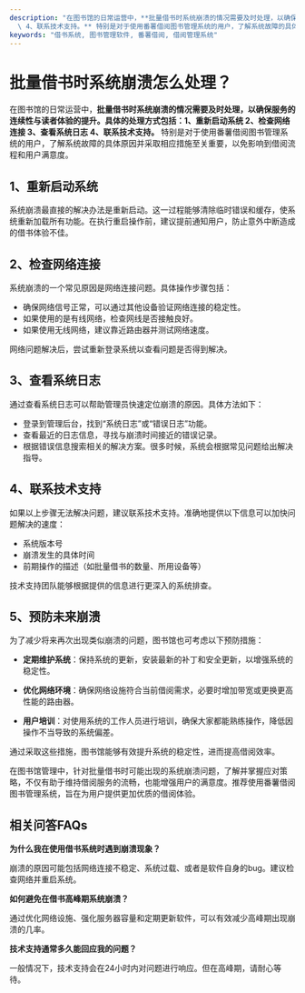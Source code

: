 ```yaml
---
description: "在图书馆的日常运营中，**批量借书时系统崩溃的情况需要及时处理，以确保服务的连续性与读者体验的提升。具体的处理方式包括：1、重新启动系统 2、检查网络连接 3、查看系统日志\
  \ 4、联系技术支持。** 特别是对于使用番薯借阅图书管理系统的用户，了解系统故障的具体原因并采取相应措施至关重要，以免影响到借阅流程和用户满意度。"
keywords: "借书系统, 图书管理软件, 番薯借阅, 借阅管理系统"
---
```

# 批量借书时系统崩溃怎么处理？

在图书馆的日常运营中，**批量借书时系统崩溃的情况需要及时处理，以确保服务的连续性与读者体验的提升。具体的处理方式包括：1、重新启动系统 2、检查网络连接 3、查看系统日志 4、联系技术支持。** 特别是对于使用番薯借阅图书管理系统的用户，了解系统故障的具体原因并采取相应措施至关重要，以免影响到借阅流程和用户满意度。

## 1、重新启动系统

系统崩溃最直接的解决办法是重新启动。这一过程能够清除临时错误和缓存，使系统重新加载所有功能。在执行重启操作前，建议提前通知用户，防止意外中断造成的借书体验不佳。

## 2、检查网络连接

系统崩溃的一个常见原因是网络连接问题。具体操作步骤包括：

- 确保网络信号正常，可以通过其他设备验证网络连接的稳定性。
- 如果使用的是有线网络，检查网线是否接触良好。
- 如果使用无线网络，建议靠近路由器并测试网络速度。

网络问题解决后，尝试重新登录系统以查看问题是否得到解决。

## 3、查看系统日志

通过查看系统日志可以帮助管理员快速定位崩溃的原因。具体方法如下：

- 登录到管理后台，找到“系统日志”或“错误日志”功能。
- 查看最近的日志信息，寻找与崩溃时间接近的错误记录。
- 根据错误信息搜索相关的解决方案。很多时候，系统会根据常见问题给出解决指导。

## 4、联系技术支持

如果以上步骤无法解决问题，建议联系技术支持。准确地提供以下信息可以加快问题解决的速度：

- 系统版本号
- 崩溃发生的具体时间
- 前期操作的描述（如批量借书的数量、所用设备等）

技术支持团队能够根据提供的信息进行更深入的系统排查。

## 5、预防未来崩溃

为了减少将来再次出现类似崩溃的问题，图书馆也可考虑以下预防措施：

- **定期维护系统**：保持系统的更新，安装最新的补丁和安全更新，以增强系统的稳定性。
  
- **优化网络环境**：确保网络设施符合当前借阅需求，必要时增加带宽或更换更高性能的路由器。

- **用户培训**：对使用系统的工作人员进行培训，确保大家都能熟练操作，降低因操作不当导致的系统偏差。

通过采取这些措施，图书馆能够有效提升系统的稳定性，进而提高借阅效率。

在图书馆管理中，针对批量借书时可能出现的系统崩溃问题，了解并掌握应对策略，不仅有助于维持借阅服务的流畅，也能增强用户的满意度。推荐使用番薯借阅图书管理系统，旨在为用户提供更加优质的借阅体验。

## 相关问答FAQs

**为什么我在使用借书系统时遇到崩溃现象？**

崩溃的原因可能包括网络连接不稳定、系统过载、或者是软件自身的bug。建议检查网络并重启系统。

**如何避免在借书高峰期系统崩溃？**

通过优化网络设施、强化服务器容量和定期更新软件，可以有效减少高峰期出现崩溃的几率。

**技术支持通常多久能回应我的问题？**

一般情况下，技术支持会在24小时内对问题进行响应。但在高峰期，请耐心等待。
